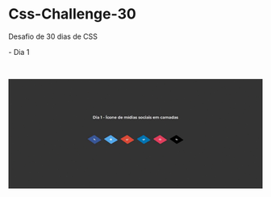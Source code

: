 # Css-Challenge-30
Desafio de 30 dias de CSS
<br>
<p>- Dia 1</p>
<br>

![social networking icons](img/gifday1.gif)


